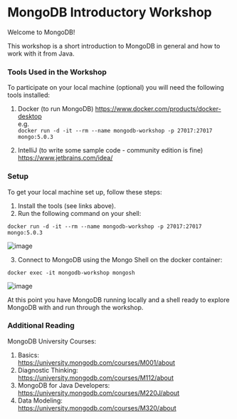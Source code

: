 # MongoDB Introductory Workshop
Welcome to MongoDB!

This workshop is a short introduction to MongoDB in general and how to work with it from Java.

### Tools Used in the Workshop
To participate on your local machine (optional) you will need the following tools installed:

1. Docker (to run MongoDB)
https://www.docker.com/products/docker-desktop  
e.g.  
`
docker run -d -it --rm --name mongodb-workshop -p 27017:27017 mongo:5.0.3
`

2. IntelliJ (to write some sample code - community edition is fine)  
https://www.jetbrains.com/idea/


### Setup
To get your local machine set up, follow these steps:

1. Install the tools (see links above).
2. Run the following command on your shell:
```
docker run -d -it --rm --name mongodb-workshop -p 27017:27017 mongo:5.0.3
```
![image](https://user-images.githubusercontent.com/1756555/140839586-6438f075-2c8c-48c2-8516-3650b21b31e3.png)

3. Connect to MongoDB using the Mongo Shell on the docker container:
```
docker exec -it mongodb-workshop mongosh
```
![image](https://user-images.githubusercontent.com/1756555/140839669-09980d99-89fc-4c01-b99d-558abb7f5d25.png)


At this point you have MongoDB running locally and a shell ready to explore MongoDB with and run through the workshop.


### Additional Reading

MongoDB University Courses:
1. Basics:  
https://university.mongodb.com/courses/M001/about 
2. Diagnostic Thinking:  
https://university.mongodb.com/courses/M112/about
3. MongoDB for Java Developers:  
https://university.mongodb.com/courses/M220J/about
4. Data Modeling:  
https://university.mongodb.com/courses/M320/about


